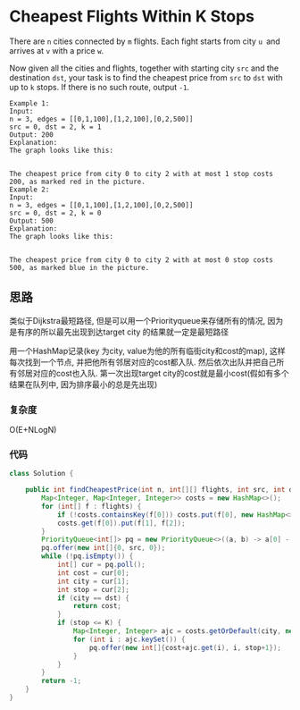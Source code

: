 # Cheapest Flights Within K Stops

There are `n` cities connected by `m` flights. Each fight starts from city `u `and arrives at `v` with a price `w`.

Now given all the cities and flights, together with starting city `src` and the destination `dst`, your task is to find the cheapest price from `src` to `dst` with up to `k` stops. If there is no such route, output `-1`.

```
Example 1:
Input: 
n = 3, edges = [[0,1,100],[1,2,100],[0,2,500]]
src = 0, dst = 2, k = 1
Output: 200
Explanation: 
The graph looks like this:


The cheapest price from city 0 to city 2 with at most 1 stop costs 200, as marked red in the picture.
Example 2:
Input: 
n = 3, edges = [[0,1,100],[1,2,100],[0,2,500]]
src = 0, dst = 2, k = 0
Output: 500
Explanation: 
The graph looks like this:


The cheapest price from city 0 to city 2 with at most 0 stop costs 500, as marked blue in the picture.
```



## 思路

类似于Dijkstra最短路径, 但是可以用一个Priorityqueue来存储所有的情况, 因为是有序的所以最先出现到达target city 的结果就一定是最短路径

用一个HashMap记录(key 为city, value为他的所有临街city和cost的map), 这样每次找到一个节点, 并把他所有邻居对应的cost都入队. 然后依次出队并把自己所有邻居对应的cost也入队. 第一次出现target city的cost就是最小cost(假如有多个结果在队列中, 因为排序最小的总是先出现)

### 复杂度

 O(E+NLogN)

### 代码

```java
class Solution {

    public int findCheapestPrice(int n, int[][] flights, int src, int dst, int K) {
        Map<Integer, Map<Integer, Integer>> costs = new HashMap<>();
        for (int[] f : flights) {
            if (!costs.containsKey(f[0])) costs.put(f[0], new HashMap<>());
            costs.get(f[0]).put(f[1], f[2]);
        }
        PriorityQueue<int[]> pq = new PriorityQueue<>((a, b) -> a[0] - b[0]);
        pq.offer(new int[]{0, src, 0});
        while (!pq.isEmpty()) {
            int[] cur = pq.poll();
            int cost = cur[0];
            int city = cur[1];
            int stop = cur[2];
            if (city == dst) {
                return cost;
            }
            if (stop <= K) {
                Map<Integer, Integer> ajc = costs.getOrDefault(city, new HashMap<>());
                for (int i : ajc.keySet()) {
                    pq.offer(new int[]{cost+ajc.get(i), i, stop+1});
                }
            }
        }
        return -1;
    }
}
```

